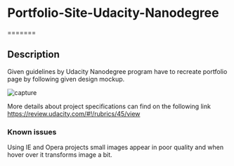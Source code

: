 # Portfolio-Site-Udacity-Nanodegree

=======
## Description
Given guidelines by Udacity Nanodegree program have to recreate portfolio page by following given design mockup.

![capture](https://user-images.githubusercontent.com/28303111/36892182-a1dba8d4-1e0c-11e8-9dad-3046e31f4cc9.PNG)

More details about project specifications can find on the following link
https://review.udacity.com/#!/rubrics/45/view

### Known issues
Using IE and Opera projects small images appear in poor quality and when hover over it transforms image a bit. 

